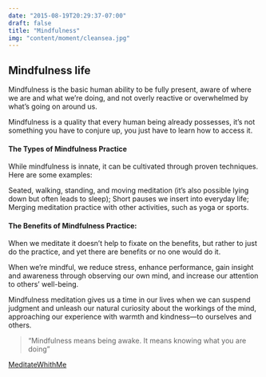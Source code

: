 ```yaml
---
date: "2015-08-19T20:29:37-07:00"
draft: false
title: "Mindfulness"
img: "content/moment/cleansea.jpg"
---
```


## Mindfulness life

Mindfulness is the basic human ability to be fully present, aware of where we are and what we’re doing, and not overly reactive or overwhelmed by what’s going on around us.

Mindfulness is a quality that every human being already possesses, it’s not something you have to conjure up, you just have to learn how to access it.

#### The Types of Mindfulness Practice

While mindfulness is innate, it can be cultivated through proven techniques. Here are some examples:

Seated, walking, standing, and moving meditation (it’s also possible lying down but often leads to sleep);
Short pauses we insert into everyday life;
Merging meditation practice with other activities, such as yoga or sports.

#### The Benefits of Mindfulness Practice:

When we meditate it doesn’t help to fixate on the benefits, but rather to just do the practice, and yet there are benefits or no one would do it.

When we’re mindful, we reduce stress, enhance performance, gain insight and awareness through observing our own mind, and increase our attention to others’ well-being.

Mindfulness meditation gives us a time in our lives when we can suspend judgment and unleash our natural curiosity about the workings of the mind, approaching our experience with warmth and kindness—to ourselves and others.

> “Mindfulness means being awake. It means knowing what you are doing”

[MeditateWhithMe](https://insighttimer.com/luz)
